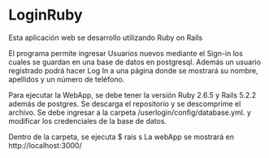 # LoginRuby
Esta aplicación web se desarrollo utilizando Ruby on Rails

El programa permite ingresar Usuarios nuevos mediante el Sign-in los cuales 
se guardan en una base de datos en postgresql. Además un usuario registrado
podrá hacer Log In a una página donde se mostrará su nombre, apellidos y un
número de teléfono.

Para ejecutar la WebApp, se debe tener la versión Ruby 2.6.5 y Rails 5.2.2
además de postgres. Se descarga el repositorio y se descomprime el archivo.
Se debe ingresar a la carpeta /userlogin/config/database.yml. y modificar los
credenciales de la base de datos.

Dentro de la carpeta, se ejecuta
$ rais s
La webApp se mostrará en
http://localhost:3000/

